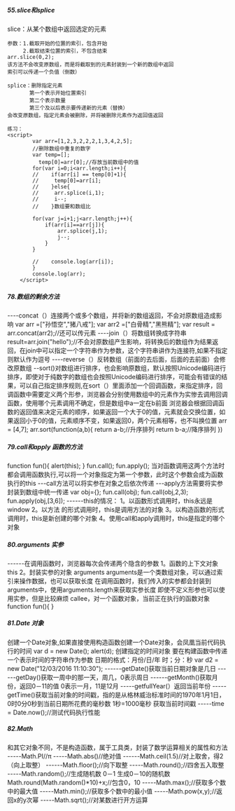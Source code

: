 ##### 55.slice和splice

slice：从某个数组中返回选定的元素

```
参数：1.截取开始的位置的索引，包含开始
	 2.截取结束位置的索引，不包含结束
arr.slice(0,2);
该方法不会改变原数组，而是将截取到的元素封装到一个新的数组中返回 
索引可以传递一个负值（倒数）

splice：删除指定元素
       第一个表示开始位置索引
       第二个表示数量
       第三个及以后表示要传递新的元素（替换）
会改变原数组，指定元素会被删除，并将被删除元素作为返回值返回
    
练习：
<script>
        var arr=[1,2,3,2,2,2,1,3,4,2,5];
        //删除数组中重复的数字
        var temp=[];
          temp[0]=arr[0];//存放当前数组中的值
        for(var i=0;i<arr.length;i++){
        //    if(arr[i] == temp[0]+1){
        //     temp[0]=arr[i];
        //    }else{
        //     arr.splice(i,1);
        //     i--;
        //    }数组要和数组比

        for(var j=i+1;j<arr.length;j++){
            if(arr[i]==arr[j]){
                arr.splice(j,1);
                j--;
            }
        }

        //    console.log(arr[i]);
        }
        console.log(arr);
    </script>
```



##### 78.数组的剩余方法

----concat（）连接两个或多个数组，并将新的数组返回，不会对原数组造成影响
var arr =["孙悟空","猪八戒"];
var arr2 =["白骨精","黑熊精"];
var result = arr.concat(arr2);//还可以传元素
----join（）将数组转换成字符串
result=arr.join("hello");//不会对原数组产生影响，将转换后的数组作为结果返回，在join中可以指定一个字符串作为参数，这个字符串讲作为连接符,如果不指定则默认作为逗号
----reverse（）反转数组（前面的去后面，后面的去前面）会修改原数组
--sort()对数组进行排序，也会影响原数组，默认按照Unicode编码进行排序，即使对于纯数字的数组也会按照Unicode编码进行排序，可能会有错误的结果，可以自己指定排序规则,在sort（）里面添加一个回调函数，来指定排序，回调函数中需要定义两个形参，浏览器会分别使用数组中的元素作为实惨去调用回调函数，使用哪个元素调用不确定，但是数组中a一定在b前面
浏览器会根据回调函数的返回值来决定元素的顺序，如果返回一个大于0的值，元素就会交换位置，如果返回小于0的值，元素顺序不变，如果返回0，两个元素相等，也不叫换位置
arr = [4,7];
arr.sort(function(a,b){
return a-b;//升序排列
return b-a;//降序排列
})

##### 79.call和apply 函数的方法

function fun(){
alert(this);
}
fun.call();
fun.apply();
当对函数调用这两个方法时都会调用函数执行,可以将一个对象指定为第一个参数，此时这个参数会成为函数执行的this
---call方法可以将实参在对象之后依次传递
---apply方法需要将实参封装到数组中统一传递
var obj={};
fun.call(obj);
fun.call(obj,2,3);
fun.apply(obj,[3,6]);
------this的情况：
1。以函数形式调用时，this永远是window
2。以方法 的形式调用时，this是调用方法的对象
3。以构造函数的形式调用时，this是新创建的哪个对象
4。使用call和apply调用时，this是指定的哪个对象

##### 80.arguments 实参

------在调用函数时，浏览器每次会传递两个隐含的参数
1。函数的上下文对象 this
2。封装实参的对象 arguments
         arguments是一个类数组对象，可以通过索引来操作数据，也可以获取长度
       在调用函数时，我们传入的实参都会封装到arguments中，使用arguments.length来获取实参长度
      即使不定义形参也可以使用实参，但是比较麻烦
callee，对一个函数对象，当前正在执行的函数对象
function fun(){
}

##### 81.Date 对象

创建一个Date对象,如果直接使用构造函数创建一个Date对象，会凤凰当前代码执行的时间
var d = new Date();
alert(d);
创建指定的时间对象
要在构建函数中传递一个表示时间的字符串作为参数
日期的格式：月份/日/年 时；分：秒
var d2 = new Date("12/03/2016 11:10:30");
------getDate()获取当前日期对象是几日
------getDay()获取一周中的那一天，周几，0表示周日
------getMonth()获取月份，返回0－11的值 0表示一月，11是12月
-----getfullYear(）返回当前年份
-----getTime()获取当前对象的时间戳，指的是从格林威治标准时间的1970年1月1日，0时0分0秒到当前日期所花费的毫秒数 1秒=1000毫秒
获取当前时间戳
-----time = Date.now();//测试代码执行性能

##### 82.Math 

和其它对象不同，不是构造函数，属于工具类，封装了数学运算相关的属性和方法
-----Math.PI//π
-----Math.abs()//绝对值
------Math.ceil(1.5)//对上取舍，得2（向上取整）
------Math.floor();//向下取整
-----Math.round();//四舍五入取整
-----Math.random();//生成随机数 0－1
          生成0－10的随机数
         Math.round(Math.random()*10)+x;//包含0，10
-----Math.max();//获取多个数中的最大值
-----Math.min();//获取多个数中的最小值
-----Math.pow(x,y);//返回x的y次幂
-----Math.sqrt();//对某数进行开方运算